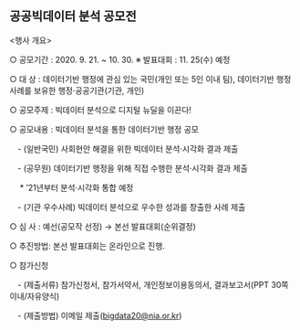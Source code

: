 ## 공공빅데이터 분석 공모전

<행사 개요>


○ 공모기간 : 2020. 9. 21. ~ 10. 30. ※ 발표대회 : 11. 25(수) 예정


○ 대 상 : 데이터기반 행정에 관심 있는 국민(개인 또는 5인 이내 팀), 데이터기반 행정 사례를 보유한 행정·공공기관(기관, 개인)


○ 공모주제 : 빅데이터 분석으로 디지털 뉴딜을 이끈다!


○ 공모내용 : 빅데이터 분석을 통한 데이터기반 행정 공모


　- (일반국민) 사회현안 해결을 위한 빅데이터 분석·시각화 결과 제출


　- (공무원) 데이터기반 행정을 위해 직접 수행한 분석·시각화 결과 제출


　 * ’21년부터 분석·시각화 통합 예정


　- (기관 우수사례) 빅데이터 분석으로 우수한 성과를 창출한 사례 제출


○ 심 사 : 예선(공모작 선정) → 본선 발표대회(순위결정)


○ 추진방법: 본선 발표대회는 온라인으로 진행.


○ 참가신청


　- (제출서류) 참가신청서, 참가서약서, 개인정보이용동의서, 결과보고서(PPT 30쪽 이내/자유양식)


　- (제출방법) 이메일 제출(bigdata20@nia.or.kr)

